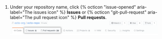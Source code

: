 1. Under your repository name, click {% octicon "issue-opened" aria-label="The issues icon" %} **Issues** or {% octicon "git-pull-request" aria-label="The pull request icon" %} **Pull requests**. ![Issues and pull requests tab selection](/assets/images/help/repository/repo-settings-issues-pull-requests.png)

